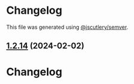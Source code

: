 # Changelog

This file was generated using [@jscutlery/semver](https://github.com/jscutlery/semver).

## [1.2.14](https://github.com/RedHatInsights/javascript-clients/compare/@redhat-cloud-services/entitlements-client-1.2.13...@redhat-cloud-services/entitlements-client-1.2.14) (2024-02-02)

# Changelog